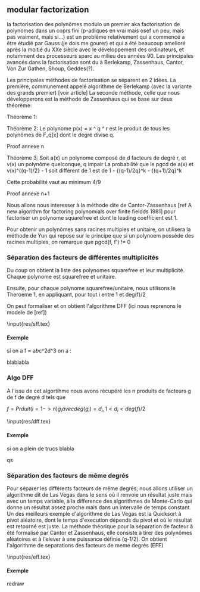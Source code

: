 ## modular factorization

la factorisation des polynômes modulo un premier aka factorisation de polynomes dans un coprs fini (p-adiques en vrai mais osef un peu, mais pas vraiment, mais si...)
est un problème relativement qui a commencé a être étudié par Gauss (je dois me gourer) et qui a été beaucoup amelioré après la moitié du XXe siècle avec le développement des ordinateurs,
et notamment des processeurs sparc au milieu des années 90. Les principales avancés dans la factorisation sont du à Berlekamp, Zassenhaus, Cantor, Von Zur Gathen, Shoup, Geddes(?).

Les principales méthodes de factorisation se séparent en 2 idées. La première, communement appelé algorithme de Berlekamp (avec la variante des grands premier) [voir article]
La seconde méthode, celle que nous développerons est la méthode de Zassenhaus qui se base sur deux théorème:

Théorème 1:


Théorème 2:
Le polynome p(x) = x ^ q ^ r est le produit de tous les polynômes de F_q[x] dont le degré divise q.

Proof annexe n

Théorème 3:
Soit a(x) un polynome composé de d facteurs de degré r, et v(x) un polynôme quelconque, q impair
La probabilité que le pgcd de a(x) et v(x)^{(q-1)/2} - 1 soit différent de 1 est de 
1 - {(q-1)/2q}^k - {(q+1)/2q}^k

Cette probabilité vaut au minimum 4/9

Proof annexe n+1

Nous allons nous interesser à la méthode dite de Cantor-Zassenhaus [ref A new algorithm for factoring polynomials over finite fieldds 1981]
pour factoriser un polynome squarefree et dont le leading coefficient est 1.

Pour obtenir un polynômes sans racines multiples et unitaire, on utilisera la méthode de Yun qui repose sur le principe que
si un polynoem possède des racines multiples, on remarque que pgcd(f, f') != 0

### Séparation des facteurs de différentes multiplicités

Du coup on obtient la liste des polynomes squarefree et leur multiplicité. Chaque polynome est squarefree et unitaire.

Ensuite, pour chaque polynome squarefree/unitaire, nous utilisons le Theroeme 1, en appliquant, pour tout i entre 1 et deg(f)/2

On peut formaliser et on obtient l'algorithme DFF (ici nous reprenons le modele de [ref])

\input{res/sff.tex}

#### Exemple

si on a f = a*b*c^2d^3 on a :

blablabla


### Algo DFF

A l'issu de cet algortihme nous avons récupéré les n produits de facteurs g de f de degré d tels que 

$f = Prduit (i = 1 -> n) g_i avec deg(g_i) = d_i, 1 < d_i < deg(f)/2$

\input{res/dff.tex}

#### Exemple

si on a plein de trucs blabla

qs

### Séparation des facteurs de même degrés

Pour séparer les différents facteurs de même degrés, nous allons utiliser un algorithme dit de Las Vegas dans le sens où il renvoie un résultat juste mais avec un temps
variable, à la difference des algorithmes de Monte-Carlo qui donne un résultat assez proche mais dans un intervalle de temps constant.
Un des meilleurs exemple d'algorithme de Las Vegas est la Quicksort à pivot aléatoire, dont le temps d'execution dépends du pivot et où le résultat est retourné est juste.
La méthode théorique pour la séparation de facteur à été formalisé par Cantor et Zassenhaus, elle consiste a tirer des polynômes aléatoires et à l'elever à une puissance
définie (q-1/2). On obtient l'algorithme de separations des facteurs de meme degrés (EFF)

\input{res/eff.tex}

#### Exemple

redraw
